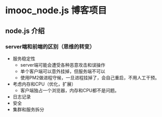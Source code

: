 # imooc_node.js 博客项目
## node.js 介绍
### server端和前端的区别（思维的转变）
* 服务稳定性
  - server端可能会遭受各种恶意攻击和误操作
  - 单个客户端可以意外挂掉，但服务端不可以
  - 使用PM2做进程守候，一旦进程挂掉了，会自己重启，不用人工干预。
* 考虑内存和CPU（优化，扩展）
  - 客户端独占一个浏览器，内存和CPU都不是问题。
* 日志记录
* 安全
* 集群和服务拆分
